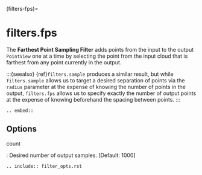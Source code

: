 (filters-fps)=

# filters.fps

The **Farthest Point Sampling Filter** adds points from the input to the output
`PointView` one at a time by selecting the point from the input cloud that is
farthest from any point currently in the output.

:::{seealso}
{ref}`filters.sample` produces a similar result, but while
`filters.sample` allows us to target a desired separation of points via
the `radius` parameter at the expense of knowing the number of points in
the output, `filters.fps` allows us to specify exactly the number of
output points at the expense of knowing beforehand the spacing between
points.
:::

```{eval-rst}
.. embed::
```

## Options

count

: Desired number of output samples. \[Default: 1000\]

```{eval-rst}
.. include:: filter_opts.rst
```
